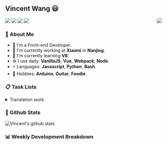 ## Vincent Wang 😃

<a href="https://vincentstudio.info" target="_blank"><img align="right" src="https://i.loli.net/2020/07/17/QfI4bKAokLNvrcp.png" /></a>

[![](https://img.shields.io/badge/-Blog-2196f3?style=flat-square&logo=blogger&logoColor=white&link=https://vincentstudio.info)](https://vincentstudio.info)
[![](https://img.shields.io/badge/-Github-333?style=flat-square&logo=github&logoColor=white&link=https://github.com/Vincent0700)](https://github.com/Vincent0700)
[![](https://img.shields.io/badge/-Gmail-c14438?style=flat-square&logo=Gmail&logoColor=white&link=mailto:wang.yuanqiu007@gmail.com)](mailto:wang.yuanqiu007@gmail.com)
[![](https://img.shields.io/badge/-Telegram-673ab7?style=flat-square&logo=telegram&logoColor=white&link=https://t.me/Vincent0700)](https://t.me/Vincent0700)

### 🧐 About Me

- 👨  I'm a Front-end Developer.
- 🏢  I'm currently working at **Xiaomi** in **Nanjing**.
- 🌱  I'm currently learning **V8**.
- ⚙️  I use daily: **VanillaJS**, **Vue**, **Webpack**, **Node**.
- ⚡  Languages: **Javascript**, **Python**, **Bash**.
- 💜  Hobbies: **Arduino**, **Guitar**, **Foodie**.

### 📋 Task Lists

<details>
  <summary>Translation work</summary>
  
  - [x] [Understanding the ECMAScript spec, part 1](https://v8.js.cn/blog/understanding-ecmascript-part-1/)
  - [ ] [Understanding the ECMAScript spec, part 2](https://v8.js.cn/blog/understanding-ecmascript-part-2/)
  - [ ] [Understanding the ECMAScript spec, part 3](https://v8.js.cn/blog/understanding-ecmascript-part-3/)
  - [ ] [Understanding the ECMAScript spec, part 4](https://v8.js.cn/blog/understanding-ecmascript-part-4/)
  - [x] [What’s in that .wasm? Introducing: wasm-decompile](https://v8.js.cn/blog/wasm-decompile/)
  </ul>
</details>

### 🙋 Github Stats

![Vincent's github stats](https://github-readme-stats.vercel.app/api/?username=Vincent0700&show_icons=true&hide_title=true&theme=gruvbox)

### 📊 Weekly Development Breakdown

<!--START_SECTION:waka-->
<!--END_SECTION:waka-->
